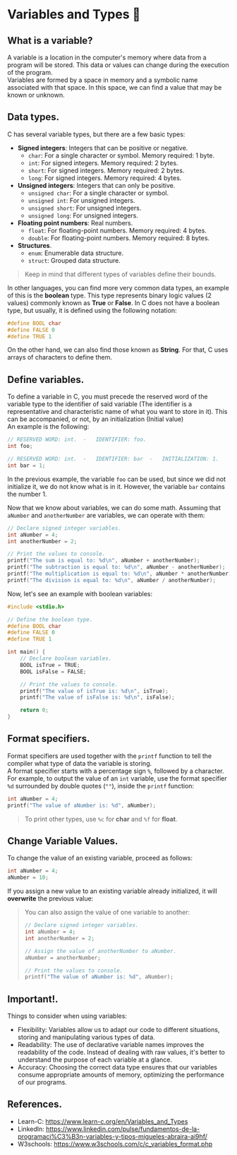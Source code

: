 # Variables and Types 🧩
## What is a variable?
A variable is a location in the computer's memory where data from a program will be stored. This data or values can change during the execution of the program.<br>
Variables are formed by a space in memory and a symbolic name associated with that space. In this space, we can find a value that may be known or unknown.

## Data types.
C has several variable types, but there are a few basic types:
- **Signed integers**: Integers that can be positive or negative.
  - `char`: For a single character or symbol. Memory required: 1 byte.
  - `int`: For signed integers. Memory required: 2 bytes.
  - `short`: For signed integers. Memory required: 2 bytes.
  - `long`: For signed integers. Memory required: 4 bytes.
- **Unsigned integers**: Integers that can only be positive.
  - `unsigned char`: For a single character or symbol.
  - `unsigned int`: For unsigned integers.
  - `unsigned short`: For unsigned integers.
  - `unsigned long`: For unsigned integers.
- **Floating point numbers**: Real numbers.
  - `float`: For floating-point numbers. Memory required: 4 bytes.
  - `double`: For floating-point numbers. Memory required: 8 bytes.
- **Structures**.
  - `enum`: Enumerable data structure.
  - `struct`: Grouped data structure.

> Keep in mind that different types of variables define their bounds.

In other languages, you can find more very common data types, an example of this is the **boolean** type. This type represents binary logic values (2 values) commonly known as **True** or **False**. In C does not have a boolean type, but usually, it is defined using the following notation:
```c
#define BOOL char
#define FALSE 0
#define TRUE 1
```

On the other hand, we can also find those known as **String**. For that, C uses arrays of characters to define them.

## Define variables.
To define a variable in C, you must precede the reserved word of the variable type to the identifier of said variable (The identifier is a representative and characteristic name of what you want to store in it). This can be accompanied, or not, by an initialization (Initial value)<br>
An example is the following:
```c
// RESERVED WORD: int.  -   IDENTIFIER: foo.
int foo;

// RESERVED WORD: int.  -   IDENTIFIER: bar  -   INITIALIZATION: 1.
int bar = 1;
```
In the previous example, the variable `foo` can be used, but since we did not initialize it, we do not know what is in it. However, the variable `bar` contains the number 1.<br>

Now that we know about variables, we can do some math. Assuming that `aNumber` and `anotherNumber` are variables, we can operate with them:
```c
// Declare signed integer variables.
int aNumber = 4;
int anotherNumber = 2;

// Print the values to console.
printf("The sum is equal to: %d\n", aNumber + anotherNumber);             // Make and print: 4 + 2 = 6.
printf("The subtraction is equal to: %d\n", aNumber - anotherNumber);     // Make and print: 4 - 2 = 2.
printf("The multiplication is equal to: %d\n", aNumber * anotherNumber);  // Make and print: 4 * 2 = 8.
printf("The division is equal to: %d\n", aNumber / anotherNumber);        // Make and print: 4 / 2 = 2.
```

Now, let's see an example with boolean variables:
```c
#include <stdio.h>

// Define the boolean type.
#define BOOL char
#define FALSE 0
#define TRUE 1

int main() {
    // Declare boolean variables.
    BOOL isTrue = TRUE;
    BOOL isFalse = FALSE;

    // Print the values to console.
    printf("The value of isTrue is: %d\n", isTrue);                       // Prints the value: 1.
    printf("The value of isFalse is: %d\n", isFalse);                     // Prints the value: 0.

    return 0;
}
```

## Format specifiers.
Format specifiers are used together with the `printf` function to tell the compiler what type of data the variable is storing.<br>
A format specifier starts with a percentage sign `%`, followed by a character.<br>
For example, to output the value of an `int` variable, use the format specifier `%d` surrounded by double quotes (`""`), inside the `printf` function:
```c
int aNumber = 4;
printf("The value of aNumber is: %d", aNumber);                           // Prints the value: 4
```
> To print other types, use `%c` for **char** and `%f` for **float**.

## Change Variable Values.
To change the value of an existing variable, proceed as follows:
```c
int aNumber = 4;                                                          // aNumber is: 4.
aNumber = 10;                                                             // Now aNumber is: 10.
```
If you assign a new value to an existing variable already initialized, it will **overwrite** the previous value:

> You can also assign the value of one variable to another:
> ```c
> // Declare signed integer variables.
> int aNumber = 4;                                                        // aNumber is: 4.
> int anotherNumber = 2;                                                  // anotherNumber is: 2.
> 
> // Assign the value of anotherNumber to aNumber.
> aNumber = anotherNumber;                                                // Now aNumber is: 2.
> 
> // Print the values to console.
> printf("The value of aNumber is: %d", aNumber);                         // Prints the value: 2.
> ```

## Important!.
Things to consider when using variables:
- Flexibility: Variables allow us to adapt our code to different situations, storing and manipulating various types of data.
- Readability: The use of declarative variable names improves the readability of the code. Instead of dealing with raw values, it's better to understand the purpose of each variable at a glance.
- Accuracy: Choosing the correct data type ensures that our variables consume appropriate amounts of memory, optimizing the performance of our programs.

## References.
- Learn-C: https://www.learn-c.org/en/Variables_and_Types
- LinkedIn: https://www.linkedin.com/pulse/fundamentos-de-la-programaci%C3%B3n-variables-y-tipos-migueles-abraira-ai9hf/
- W3schools: https://www.w3schools.com/c/c_variables_format.php
